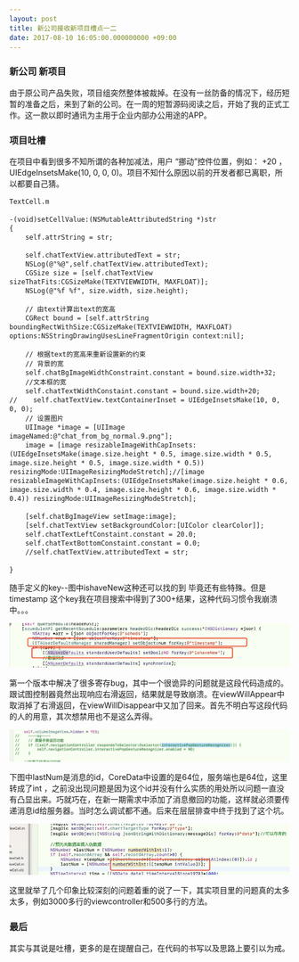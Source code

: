 ```yaml
---
layout: post
title: 新公司接收新项目槽点一二
date: 2017-08-10 16:05:00.000000000 +09:00
---
```






### 新公司 新项目

由于原公司产品失败，项目组突然整体被裁掉。在没有一丝防备的情况下，经历短暂的准备之后，来到了新的公司。在一周的短暂源码阅读之后，开始了我的正式工作。这一款以即时通讯为主用于企业内部办公用途的APP。


### 项目吐槽

在项目中看到很多不知所谓的各种加减法，用户 “挪动”控件位置，例如： +20  ，UIEdgeInsetsMake(10, 0, 0, 0)。项目不知什么原因以前的开发者都已离职，所以都要自己猜。

```
TextCell.m

-(void)setCellValue:(NSMutableAttributedString *)str
{
    self.attrString = str;
    
    self.chatTextView.attributedText = str;
    NSLog(@"%@",self.chatTextView.attributedText);
    CGSize size = [self.chatTextView sizeThatFits:CGSizeMake(TEXTVIEWWIDTH, MAXFLOAT)];
    NSLog(@"%f %f", size.width, size.height);
    
    // 由text计算出text的宽高
    CGRect bound = [self.attrString boundingRectWithSize:CGSizeMake(TEXTVIEWWIDTH, MAXFLOAT) options:NSStringDrawingUsesLineFragmentOrigin context:nil];
    
    // 根据text的宽高来重新设置新的约束
    // 背景的宽
    self.chatBgImageWidthConstraint.constant = bound.size.width+32;
    //文本框的宽
    self.chatTextWidthConstaint.constant = bound.size.width+20;
//    self.chatTextView.textContainerInset = UIEdgeInsetsMake(10, 0, 0, 0);
    // 设置图片
    UIImage *image = [UIImage imageNamed:@"chat_from_bg_normal.9.png"];
    image = [image resizableImageWithCapInsets:(UIEdgeInsetsMake(image.size.height * 0.5, image.size.width * 0.5, image.size.height * 0.5, image.size.width * 0.5)) resizingMode:UIImageResizingModeStretch];//[image resizableImageWithCapInsets:(UIEdgeInsetsMake(image.size.height * 0.6, image.size.width * 0.4, image.size.height * 0.6, image.size.width * 0.4)) resizingMode:UIImageResizingModeStretch];
   
    [self.chatBgImageView setImage:image];
    [self.chatTextView setBackgroundColor:[UIColor clearColor]];
    self.chatTextLeftConstaint.constant = 20.0;
    self.chatTextBottomConstaint.constant = 0.0;
    //self.chatTextView.attributedText = str;

}

```



随手定义的key--图中ishaveNew这种还可以找的到 毕竟还有些特殊。但是 timestamp 这个key我在项目搜索中得到了300+结果，这种代码习惯令我崩溃中。。。

![](/assets/images/2017/2017-08-10-1.jpg)

第一个版本中解决了很多寄存bug，其中一个很诡异的问题就是这段代码造成的。跟试图控制器竟然出现响应右滑返回，结果就是导致崩溃。在viewWillAppear中取消掉了右滑返回，在viewWillDisappear中又加了回来。首先不明白写这段代码的人的用意，其次想禁用也不是这么弄得。

![](/assets/images/2017/2017-08-10-2.jpg)

下图中lastNum是消息的id，CoreData中设置的是64位，服务端也是64位，这里转成了int ，之前没出现问题是因为这个id并没有什么实质的用处所以问题一直没有凸显出来。巧就巧在，在新一期需求中添加了消息撤回的功能，这样就必须要传递消息id给服务器。当时怎么调试都不通。后来在层层排查中终于找到了这个坑。

![](/assets/images/2017/2017-08-10-3.jpg)

这里就举了几个印象比较深刻的问题着重的说了一下，其实项目里的问题真的太多太多，例如3000多行的viewcontroller和500多行的方法。


### 最后

其实与其说是吐槽，更多的是在提醒自己，在代码的书写以及思路上要引以为戒。
  